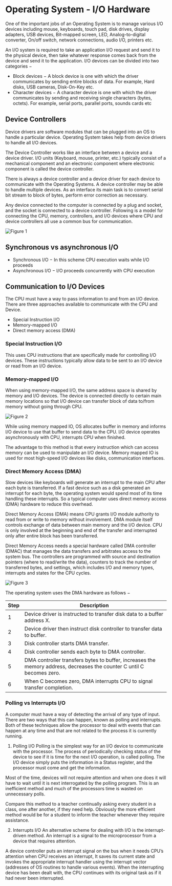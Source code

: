 # Operating System - I/O Hardware

One of the important jobs of an Operating System is to manage various I/O devices including mouse, keyboards, touch pad, disk drives, display adapters, USB devices, Bit-mapped screen, LED, Analog-to-digital converter, On/off switch, network connections, audio I/O, printers etc.

An I/O system is required to take an application I/O request and send it to the physical device, then take whatever response comes back from the device and send it to the application. I/O devices can be divided into two categories −
+ Block devices − A block device is one with which the driver communicates by sending entire blocks of data. For example, Hard disks, USB cameras, Disk-On-Key etc.
+ Character devices − A character device is one with which the driver communicates by sending and receiving single characters (bytes, octets). For example, serial ports, parallel ports, sounds cards etc

## Device Controllers
Device drivers are software modules that can be plugged into an OS to handle a particular device. Operating System takes help from device drivers to handle all I/O devices.

The Device Controller works like an interface between a device and a device driver. I/O units (Keyboard, mouse, printer, etc.) typically consist of a mechanical component and an electronic component where electronic component is called the device controller.

There is always a device controller and a device driver for each device to communicate with the Operating Systems. A device controller may be able to handle multiple devices. As an interface its main task is to convert serial bit stream to block of bytes, perform error correction as necessary.

Any device connected to the computer is connected by a plug and socket, and the socket is connected to a device controller. Following is a model for connecting the CPU, memory, controllers, and I/O devices where CPU and device controllers all use a common bus for communication.

![Figure 1](https://github.com/lacie-life/Robot/blob/master/Operating-System/12-IO-Hardware/device_controllers.jpg?raw=true)

## Synchronous vs asynchronous I/O
+ Synchronous I/O − In this scheme CPU execution waits while I/O proceeds
+ Asynchronous I/O − I/O proceeds concurrently with CPU execution

## Communication to I/O Devices
The CPU must have a way to pass information to and from an I/O device. There are three approaches available to communicate with the CPU and Device.
+ Special Instruction I/O
+ Memory-mapped I/O
+ Direct memory access (DMA)

### Special Instruction I/O
This uses CPU instructions that are specifically made for controlling I/O devices. These instructions typically allow data to be sent to an I/O device or read from an I/O device.

### Memory-mapped I/O
When using memory-mapped I/O, the same address space is shared by memory and I/O devices. The device is connected directly to certain main memory locations so that I/O device can transfer block of data to/from memory without going through CPU.

![Figure 2](https://github.com/lacie-life/Robot/blob/master/Operating-System/12-IO-Hardware/memory_mapped_io.jpg?raw=true)

While using memory mapped IO, OS allocates buffer in memory and informs I/O device to use that buffer to send data to the CPU. I/O device operates asynchronously with CPU, interrupts CPU when finished.

The advantage to this method is that every instruction which can access memory can be used to manipulate an I/O device. Memory mapped IO is used for most high-speed I/O devices like disks, communication interfaces.

### Direct Memory Access (DMA)
Slow devices like keyboards will generate an interrupt to the main CPU after each byte is transferred. If a fast device such as a disk generated an interrupt for each byte, the operating system would spend most of its time handling these interrupts. So a typical computer uses direct memory access (DMA) hardware to reduce this overhead.

Direct Memory Access (DMA) means CPU grants I/O module authority to read from or write to memory without involvement. DMA module itself controls exchange of data between main memory and the I/O device. CPU is only involved at the beginning and end of the transfer and interrupted only after entire block has been transferred.

Direct Memory Access needs a special hardware called DMA controller (DMAC) that manages the data transfers and arbitrates access to the system bus. The controllers are programmed with source and destination pointers (where to read/write the data), counters to track the number of transferred bytes, and settings, which includes I/O and memory types, interrupts and states for the CPU cycles.

![Figure 3](https://github.com/lacie-life/Robot/blob/master/Operating-System/12-IO-Hardware/dma.jpg?raw=true)

The operating system uses the DMA hardware as follows −

|Step|Description|
|----|-----------|
|1|Device driver is instructed to transfer disk data to a buffer address X.|
|2|Device driver then instruct disk controller to transfer data to buffer.|
|3|Disk controller starts DMA transfer.|
|4|Disk controller sends each byte to DMA controller.|
|5|DMA controller transfers bytes to buffer, increases the memory address, decreases the counter C until C becomes zero.|
|6|When C becomes zero, DMA interrupts CPU to signal transfer completion.|

### Polling vs Interrupts I/O

A computer must have a way of detecting the arrival of any type of input. There are two ways that this can happen, known as polling and interrupts. Both of these techniques allow the processor to deal with events that can happen at any time and that are not related to the process it is currently running.

1. Polling I/O
Polling is the simplest way for an I/O device to communicate with the processor. The process of periodically checking status of the device to see if it is time for the next I/O operation, is called polling. The I/O device simply puts the information in a Status register, and the processor must come and get the information.

Most of the time, devices will not require attention and when one does it will have to wait until it is next interrogated by the polling program. This is an inefficient method and much of the processors time is wasted on unnecessary polls.

Compare this method to a teacher continually asking every student in a class, one after another, if they need help. Obviously the more efficient method would be for a student to inform the teacher whenever they require assistance.

2. Interrupts I/O
An alternative scheme for dealing with I/O is the interrupt-driven method. An interrupt is a signal to the microprocessor from a device that requires attention.

A device controller puts an interrupt signal on the bus when it needs CPU’s attention when CPU receives an interrupt, It saves its current state and invokes the appropriate interrupt handler using the interrupt vector (addresses of OS routines to handle various events). When the interrupting device has been dealt with, the CPU continues with its original task as if it had never been interrupted.